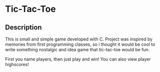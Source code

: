 # Tic-Tac-Toe

## Description
This is small and simple game developed with C. Project was 
inspired by memories from first programming classes, so i thought
it would be cool to write something nostalgic and idea game that 
tic-tac-toe would be fun.

First you name players, then just play and win! 
You can also view player highscores!


